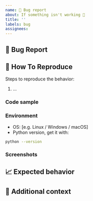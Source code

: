 ```yaml
---
name: 🐛 Bug report
about: If something isn't working 🔧
title: ''
labels: bug
assignees:
---
```


## 🐛 Bug Report

<!-- A clear and concise description of what the bug is. -->

## 🔬 How To Reproduce

Steps to reproduce the behavior:

1. ...

### Code sample

<!-- If applicable, attach a minimal code sample to reproduce the decried issue. -->

### Environment

- OS: \[e.g. Linux / Windows / macOS\]
- Python version, get it with:

```bash
python --version
```

### Screenshots

<!-- If applicable, add screenshots to help explain your problem. -->

## 📈 Expected behavior

<!-- A clear and concise description of what you expected to happen. -->

## 📎 Additional context

<!-- Add any other context about the problem here. -->
